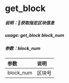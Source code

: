 # get\_block

##### 说明：获取指定区块信息

##### usage: get\_block block\_num

##### 参数：block\_num

| 参数 | 说明 |
| :--- | :--- |
| block\_num | 区块号 |



